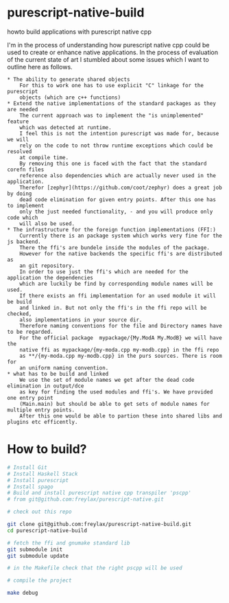 # purescript-native-build
howto build applications with purescript native cpp

I'm in the process of understanding how purescript native cpp
could be used to create or enhance native applications. 
In the process of evaluation of the current state of art I
stumbled about some issues which I want to outline here as follows.

	* The ability to generate shared objects
		For this to work one has to use explicit "C" linkage for the purescript
		objects (which are c++ functions)
	* Extend the native implementations of the standard packages as they are needed
		The current approach was to implement the "is unimplemented" feature
		which was detected at runtime.
		I feel this is not the intention purescript was made for, because we will
		rely on the code to not throw runtime exceptions which could be resolved
		at compile time.
		By removing this one is faced with the fact that the standard corefn files
		reference also dependencies which are actually never used in the application.
		Therefor [zephyr](https://github.com/coot/zephyr) does a great job by doing
		dead code elimination for given entry points. After this one has to implement 
		only the just needed functionality, - and you will produce only code which 
		will also be used.
	* The infrastructure for the foreign function implementations (FFI:)
		Currently there is an package system which works very fine for the js backend.
		There the ffi's are bundele inside the modules of the package.
		However for the native backends the specific ffi's are distributed as
		an git repository.
		In order to use just the ffi's which are needed for the application the dependencies
		which are luckily be find by corresponding module names will be used.
		If there exists an ffi implementation for an used module it will be build
		and linked in. But not only the ffi's in the ffi repo will be checked,
		also implementations in your source dir.
		Therefore naming conventions for the file and Directory names have to be regarded.
		For the official package  mypackage/{My.ModA My.ModB} we will have the
		native ffi as mypackage/{my-moda.cpp my-modb.cpp} in the ffi repo
		as **/{my-moda.cpp my-modb.cpp} in the purs sources. There is room for 
		an uniform naming convention. 
	* what has to be build and linked
		We use the set of module names we get after the dead code elimination in output/dce
		as key for finding the used modules and ffi's. We have provided one entry point 
		(Main.main) but should be able to get sets of module names for multiple entry points.
		After this one would be able to partion these into shared libs and plugins etc efficently.

# How to build?

```bash
# Install Git
# Install Haskell Stack
# Install purescript
# Install spago
# Build and install purescript native cpp transpiler 'pscpp'
# from git@github.com:freylax/purescript-native.git

# check out this repo

git clone git@github.com:freylax/purescript-native-build.git
cd purescript-native-build

# fetch the ffi and gnumake standard lib
git submodule init
git submodule update

# in the Makefile check that the right pscpp will be used

# compile the project

make debug


